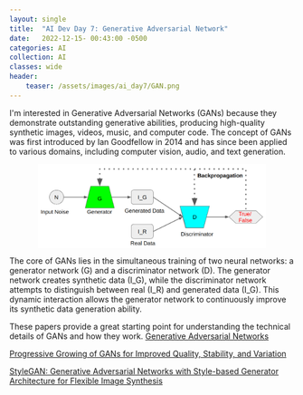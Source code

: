 ```yaml
---
layout: single
title:  "AI Dev Day 7: Generative Adversarial Network"
date:   2022-12-15- 00:43:00 -0500
categories: AI
collection: AI
classes: wide
header:
    teaser: /assets/images/ai_day7/GAN.png
--- 
```

I'm interested in Generative Adversarial Networks (GANs) because they demonstrate outstanding generative abilities, producing high-quality synthetic images, videos, music, and computer code. The concept of GANs was first introduced by Ian Goodfellow in 2014 and has since been applied to various domains, including computer vision, audio, and text generation.


<style>
.center {
  display: block;
  margin-left: auto;
  margin-right: auto;
  min-width: 80%;
  max-width: 80%;
  width: 50vw;
}
</style>
<img class="center" src="/assets/images/ai_day7/GAN.png" alt="GAN"> 

The core of GANs lies in the simultaneous training of two neural networks: a generator network (G) and a discriminator network (D). The generator network creates synthetic data (I_G), while the discriminator network attempts to distinguish between real (I_R) and generated data (I_G). This dynamic interaction allows the generator network to continuously improve its synthetic data generation ability.


These papers provide a great starting point for understanding the technical details of GANs and how they work.
<a href="https://arxiv.org/pdf/1406.2661.pdf">Generative Adversarial Networks</a>

<a href="https://arxiv.org/pdf/1710.10196.pdf">Progressive Growing of GANs for Improved Quality, Stability, and Variation</a>

<a href="https://arxiv.org/pdf/1812.04948.pdf">StyleGAN: Generative Adversarial Networks with Style-based Generator Architecture for Flexible Image Synthesis</a>
